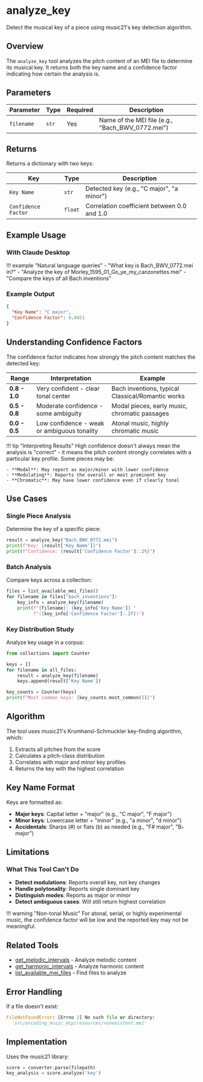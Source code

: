 # analyze_key

Detect the musical key of a piece using music21's key detection algorithm.

## Overview

The `analyze_key` tool analyzes the pitch content of an MEI file to determine its musical key. It returns both the key name and a confidence factor indicating how certain the analysis is.

## Parameters

| Parameter | Type | Required | Description |
|-----------|------|----------|-------------|
| `filename` | `str` | Yes | Name of the MEI file (e.g., "Bach_BWV_0772.mei") |

## Returns

Returns a dictionary with two keys:

| Key | Type | Description |
|-----|------|-------------|
| `Key Name` | `str` | Detected key (e.g., "C major", "a minor") |
| `Confidence Factor` | `float` | Correlation coefficient between 0.0 and 1.0 |

## Example Usage

### With Claude Desktop

!!! example "Natural language queries"
    - "What key is Bach_BWV_0772.mei in?"
    - "Analyze the key of Morley_1595_01_Go_ye_my_canzonettes.mei"
    - "Compare the keys of all Bach inventions"

### Example Output

```json
{
  "Key Name": "C major",
  "Confidence Factor": 0.9451
}
```

## Understanding Confidence Factors

The confidence factor indicates how strongly the pitch content matches the detected key:

| Range | Interpretation | Example |
|-------|----------------|---------|
| **0.8 - 1.0** | Very confident - clear tonal center | Bach inventions, typical Classical/Romantic works |
| **0.5 - 0.8** | Moderate confidence - some ambiguity | Modal pieces, early music, chromatic passages |
| **0.0 - 0.5** | Low confidence - weak or ambiguous tonality | Atonal music, highly chromatic music |

!!! tip "Interpreting Results"
    High confidence doesn't always mean the analysis is "correct" - it means the pitch content strongly correlates with a particular key profile. Some pieces may be:

    - **Modal**: May report as major/minor with lower confidence
    - **Modulating**: Reports the overall or most prominent key
    - **Chromatic**: May have lower confidence even if clearly tonal

## Use Cases

### Single Piece Analysis

Determine the key of a specific piece:

```python
result = analyze_key("Bach_BWV_0772.mei")
print(f"Key: {result['Key Name']}")
print(f"Confidence: {result['Confidence Factor']:.2%}")
```

### Batch Analysis

Compare keys across a collection:

```python
files = list_available_mei_files()
for filename in files["bach_inventions"]:
    key_info = analyze_key(filename)
    print(f"{filename}: {key_info['Key Name']} "
          f"({key_info['Confidence Factor']:.2f})")
```

### Key Distribution Study

Analyze key usage in a corpus:

```python
from collections import Counter

keys = []
for filename in all_files:
    result = analyze_key(filename)
    keys.append(result['Key Name'])

key_counts = Counter(keys)
print(f"Most common keys: {key_counts.most_common(5)}")
```

## Algorithm

The tool uses music21's Krumhansl-Schmuckler key-finding algorithm, which:

1. Extracts all pitches from the score
2. Calculates a pitch-class distribution
3. Correlates with major and minor key profiles
4. Returns the key with the highest correlation

## Key Name Format

Keys are formatted as:

- **Major keys**: Capital letter + "major" (e.g., "C major", "F major")
- **Minor keys**: Lowercase letter + "minor" (e.g., "a minor", "d minor")
- **Accidentals**: Sharps (#) or flats (b) as needed (e.g., "F# major", "B♭ major")

## Limitations

### What This Tool Can't Do

- **Detect modulations**: Reports overall key, not key changes
- **Handle polytonality**: Reports single dominant key
- **Distinguish modes**: Reports as major or minor
- **Detect ambiguous cases**: Will still return highest correlation

!!! warning "Non-tonal Music"
    For atonal, serial, or highly experimental music, the confidence factor will be low and the reported key may not be meaningful.

## Related Tools

- [get_melodic_intervals](intervals/melodic.md) - Analyze melodic content
- [get_harmonic_intervals](intervals/harmonic.md) - Analyze harmonic content
- [list_available_mei_files](discovery.md) - Find files to analyze

## Error Handling

If a file doesn't exist:

```python
FileNotFoundError: [Errno 2] No such file or directory:
  'src/encoding_music_mcp/resources/nonexistent.mei'
```

## Implementation

Uses the music21 library:

```python
score = converter.parse(filepath)
key_analysis = score.analyze('key')
```
